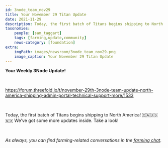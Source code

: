 ```yaml
---
id: 3node_team_nov29
title: Your November 29 Titan Update
date: 2021-11-29
description: Today, the first batch of Titans begins shipping to North America!
taxonomies:
    people: [sam_taggart]
    tags: [farming,update,community]
    news-category: [foundation]
extra:
    imgPath: images/newsroom/3node_team_nov29.png
    image_caption: Your November 29 Titan Update
---
```


**Your Weekly 3Node Update!**

<br/>

https://forum.threefold.io/t/november-29th-3node-team-update-north-america-shipping-admin-portal-technical-support-more/1533

<br/>

Today, the first batch of Titans begins shipping to North America! 🇨🇦🇺🇸🇲🇽 We’ve got some more updates inside. Take a look!

<br/>

*As always, you can find farming-related conversations in the [farming chat](https://t.me/threefoldfarmers).*